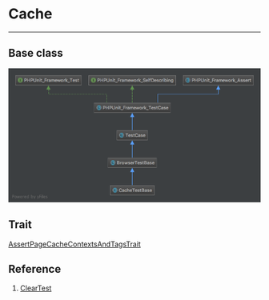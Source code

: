 # Cache
---

## Base class
![Cache test base](/assets/CacheTestBase.png)

## Trait
[AssertPageCacheContextsAndTagsTrait](https://github.com/drupal/drupal/blob/8.5.x/core/modules/system/tests/src/Functional/Cache/AssertPageCacheContextsAndTagsTrait.php)

## Reference
1. [ClearTest](https://github.com/drupal/drupal/blob/8.5.x/core/modules/system/tests/src/Functional/Cache/ClearTest.php)
